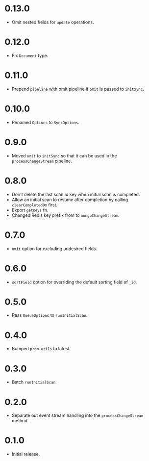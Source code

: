 # 0.13.0

* Omit nested fields for `update` operations.

# 0.12.0

* Fix `Document` type.

# 0.11.0

* Prepend `pipeline` with omit pipeline if `omit` is passed to `initSync`.

# 0.10.0

* Renamed `Options` to `SyncOptions`.

# 0.9.0

* Moved `omit` to `initSync` so that it can be used in the `processChangeStream` pipeline.

# 0.8.0

* Don't delete the last scan id key when initial scan is completed.
* Allow an initial scan to resume after completion by calling `clearCompletedOn` first.
* Export `getKeys` fn.
* Changed Redis key prefix from to `mongoChangeStream`.

# 0.7.0

* `omit` option for excluding undesired fields.

# 0.6.0

* `sortField` option for overriding the default sorting field of `_id`.

# 0.5.0

* Pass `QueueOptions` to `runInitialScan`.

# 0.4.0

* Bumped `prom-utils` to latest.

# 0.3.0

* Batch `runInitialScan`. 

# 0.2.0

* Separate out event stream handling into the `processChangeStream` method.

# 0.1.0

* Initial release.
